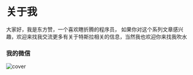 # 关于我
大家好，我是东方赞，一个喜欢瞎折腾的程序员，
如果你对这个系列文章感兴趣，欢迎来找我交流更多有关于特斯拉相关的信息，当然我也欢迎你来找我吹水

### 我的微信
<img :src="$withBase('/images/my-wechat.png')" alt="cover">